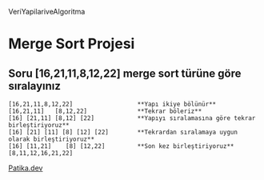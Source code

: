 VeriYapilariveAlgoritma
# Merge Sort Projesi
## Soru [16,21,11,8,12,22] merge sort türüne göre sıralayınız

```
[16,21,11,8,12,22]                  **Yapı ikiye bölünür**
[16,21,11]   [8,12,22]              **Tekrar böleriz**
[16] [21,11] [8,12] [22]            **Yapıyı sıralamasına göre tekrar birleştiriyoruz**
[16] [21] [11] [8] [12] [22]        **Tekrardan sıralamaya uygun olarak birleştiriyoruz**  
[16] [11,21]    [8] [12,22]         **Son kez birleştiriyoruz**
[8,11,12,16,21,22]
```

[Patika.dev](https://www.patika.dev/tr)